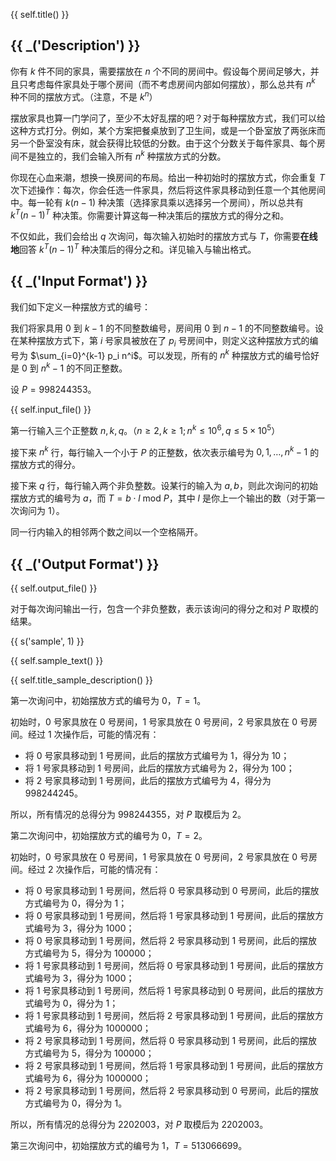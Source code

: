 {{ self.title() }}

## {{ _('Description') }}

你有 $k$ 件不同的家具，需要摆放在 $n$ 个不同的房间中。假设每个房间足够大，并且只考虑每件家具处于哪个房间（而不考虑房间内部如何摆放），那么总共有 $n^k$ 种不同的摆放方式。（注意，不是 $k^n$）

摆放家具也算一门学问了，至少不太好乱摆的吧？对于每种摆放方式，我们可以给这种方式打分。例如，某个方案把餐桌放到了卫生间，或是一个卧室放了两张床而另一个卧室没有床，就会获得比较低的分数。由于这个分数关于每件家具、每个房间不是独立的，我们会输入所有 $n^k$ 种摆放方式的分数。

你现在心血来潮，想换一换房间的布局。给出一种初始时的摆放方式，你会重复 $T$ 次下述操作：每次，你会任选一件家具，然后将这件家具移动到任意一个其他房间中。每一轮有 $k(n-1)$ 种决策（选择家具乘以选择另一个房间），所以总共有 $k^T(n-1)^T$ 种决策。你需要计算这每一种决策后的摆放方式的得分之和。

不仅如此，我们会给出 $q$ 次询问，每次输入初始时的摆放方式与 $T$，你需要**在线地**回答 $k^T(n-1)^T$ 种决策后的得分之和。详见输入与输出格式。

## {{ _('Input Format') }}

我们如下定义一种摆放方式的编号：

我们将家具用 0 到 $k-1$ 的不同整数编号，房间用 0 到 $n-1$ 的不同整数编号。设在某种摆放方式下，第 $i$ 号家具被放在了 $p_i$ 号房间中，则定义这种摆放方式的编号为 $\sum_{i=0}^{k-1} p_i n^i$。可以发现，所有的 $n^k$ 种摆放方式的编号恰好是 0 到 $n^k -1$ 的不同正整数。

设 $P=998244353$。

{{ self.input_file() }}

第一行输入三个正整数 $n, k, q$。（$n \geq 2, k \geq 1; n^k \leq 10^6, q \leq 5 \times 10^5$）

接下来 $n^k$ 行，每行输入一个小于 $P$ 的正整数，依次表示编号为 $0, 1, \dots, n^k - 1$ 的摆放方式的得分。

接下来 $q$ 行，每行输入两个非负整数。设某行的输入为 $a, b$，则此次询问的初始摆放方式的编号为 $a$，而 $T=b \cdot l~\text{mod}~P$，其中 $l$ 是你上一个输出的数（对于第一次询问为 $1$）。

同一行内输入的相邻两个数之间以一个空格隔开。

## {{ _('Output Format') }}

{{ self.output_file() }}

对于每次询问输出一行，包含一个非负整数，表示该询问的得分之和对 $P$ 取模的结果。

{{ s('sample', 1) }}

{{ self.sample_text() }}

{{ self.title_sample_description() }}

第一次询问中，初始摆放方式的编号为 0，$T=1$。

初始时，0 号家具放在 0 号房间，1 号家具放在 0 号房间，2 号家具放在 0 号房间。经过 1 次操作后，可能的情况有：

* 将 0 号家具移动到 1 号房间，此后的摆放方式编号为 1，得分为 10；
* 将 1 号家具移动到 1 号房间，此后的摆放方式编号为 2，得分为 100；
* 将 2 号家具移动到 1 号房间，此后的摆放方式编号为 4，得分为 998244245。

所以，所有情况的总得分为 998244355，对 $P$ 取模后为 2。

第二次询问中，初始摆放方式的编号为 0，$T=2$。

初始时，0 号家具放在 0 号房间，1 号家具放在 0 号房间，2 号家具放在 0 号房间。经过 2 次操作后，可能的情况有：

* 将 0 号家具移动到 1 号房间，然后将 0 号家具移动到 0 号房间，此后的摆放方式编号为 0，得分为 1；
* 将 0 号家具移动到 1 号房间，然后将 1 号家具移动到 1 号房间，此后的摆放方式编号为 3，得分为 1000；
* 将 0 号家具移动到 1 号房间，然后将 2 号家具移动到 1 号房间，此后的摆放方式编号为 5，得分为 100000；
* 将 1 号家具移动到 1 号房间，然后将 0 号家具移动到 1 号房间，此后的摆放方式编号为 3，得分为 1000；
* 将 1 号家具移动到 1 号房间，然后将 1 号家具移动到 0 号房间，此后的摆放方式编号为 0，得分为 1；
* 将 1 号家具移动到 1 号房间，然后将 2 号家具移动到 1 号房间，此后的摆放方式编号为 6，得分为 1000000；
* 将 2 号家具移动到 1 号房间，然后将 0 号家具移动到 1 号房间，此后的摆放方式编号为 5，得分为 100000；
* 将 2 号家具移动到 1 号房间，然后将 1 号家具移动到 1 号房间，此后的摆放方式编号为 6，得分为 1000000；
* 将 2 号家具移动到 1 号房间，然后将 2 号家具移动到 0 号房间，此后的摆放方式编号为 0，得分为 1。

所以，所有情况的总得分为 2202003，对 $P$ 取模后为 2202003。

第三次询问中，初始摆放方式的编号为 1，$T=513066699$。
